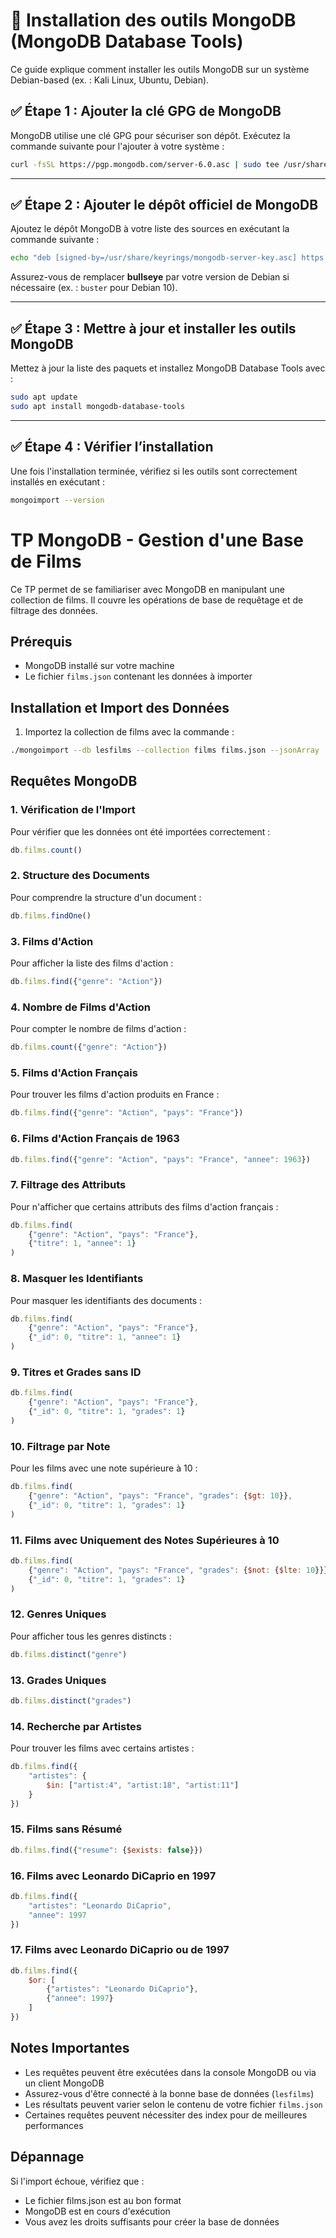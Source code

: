 # 📌 Installation des outils MongoDB (MongoDB Database Tools)

Ce guide explique comment installer les outils MongoDB sur un système Debian-based (ex. : Kali Linux, Ubuntu, Debian).

## ✅ Étape 1 : Ajouter la clé GPG de MongoDB
MongoDB utilise une clé GPG pour sécuriser son dépôt. Exécutez la commande suivante pour l'ajouter à votre système :

```sh
curl -fsSL https://pgp.mongodb.com/server-6.0.asc | sudo tee /usr/share/keyrings/mongodb-server-key.asc
```

---

## ✅ Étape 2 : Ajouter le dépôt officiel de MongoDB
Ajoutez le dépôt MongoDB à votre liste des sources en exécutant la commande suivante :

```sh
echo "deb [signed-by=/usr/share/keyrings/mongodb-server-key.asc] https://repo.mongodb.org/apt/debian bullseye/mongodb-org/6.0 main" | sudo tee /etc/apt/sources.list.d/mongodb-org-6.0.list
```

Assurez-vous de remplacer **bullseye** par votre version de Debian si nécessaire (ex. : `buster` pour Debian 10).

---

## ✅ Étape 3 : Mettre à jour et installer les outils MongoDB
Mettez à jour la liste des paquets et installez MongoDB Database Tools avec :

```sh
sudo apt update
sudo apt install mongodb-database-tools
```

---

## ✅ Étape 4 : Vérifier l’installation
Une fois l'installation terminée, vérifiez si les outils sont correctement installés en exécutant :

```sh
mongoimport --version
```


# TP MongoDB - Gestion d'une Base de Films

Ce TP permet de se familiariser avec MongoDB en manipulant une collection de films. Il couvre les opérations de base de requêtage et de filtrage des données.

## Prérequis

- MongoDB installé sur votre machine
- Le fichier `films.json` contenant les données à importer

## Installation et Import des Données

1. Importez la collection de films avec la commande :
```bash
./mongoimport --db lesfilms --collection films films.json --jsonArray
```

## Requêtes MongoDB

### 1. Vérification de l'Import
Pour vérifier que les données ont été importées correctement :
```javascript
db.films.count()
```

### 2. Structure des Documents
Pour comprendre la structure d'un document :
```javascript
db.films.findOne()
```

### 3. Films d'Action
Pour afficher la liste des films d'action :
```javascript
db.films.find({"genre": "Action"})
```

### 4. Nombre de Films d'Action
Pour compter le nombre de films d'action :
```javascript
db.films.count({"genre": "Action"})
```

### 5. Films d'Action Français
Pour trouver les films d'action produits en France :
```javascript
db.films.find({"genre": "Action", "pays": "France"})
```

### 6. Films d'Action Français de 1963
```javascript
db.films.find({"genre": "Action", "pays": "France", "annee": 1963})
```

### 7. Filtrage des Attributs
Pour n'afficher que certains attributs des films d'action français :
```javascript
db.films.find(
    {"genre": "Action", "pays": "France"},
    {"titre": 1, "annee": 1}
)
```

### 8. Masquer les Identifiants
Pour masquer les identifiants des documents :
```javascript
db.films.find(
    {"genre": "Action", "pays": "France"},
    {"_id": 0, "titre": 1, "annee": 1}
)
```

### 9. Titres et Grades sans ID
```javascript
db.films.find(
    {"genre": "Action", "pays": "France"},
    {"_id": 0, "titre": 1, "grades": 1}
)
```

### 10. Filtrage par Note
Pour les films avec une note supérieure à 10 :
```javascript
db.films.find(
    {"genre": "Action", "pays": "France", "grades": {$gt: 10}},
    {"_id": 0, "titre": 1, "grades": 1}
)
```

### 11. Films avec Uniquement des Notes Supérieures à 10
```javascript
db.films.find(
    {"genre": "Action", "pays": "France", "grades": {$not: {$lte: 10}}},
    {"_id": 0, "titre": 1, "grades": 1}
)
```

### 12. Genres Uniques
Pour afficher tous les genres distincts :
```javascript
db.films.distinct("genre")
```

### 13. Grades Uniques
```javascript
db.films.distinct("grades")
```

### 14. Recherche par Artistes
Pour trouver les films avec certains artistes :
```javascript
db.films.find({
    "artistes": {
        $in: ["artist:4", "artist:18", "artist:11"]
    }
})
```

### 15. Films sans Résumé
```javascript
db.films.find({"resume": {$exists: false}})
```

### 16. Films avec Leonardo DiCaprio en 1997
```javascript
db.films.find({
    "artistes": "Leonardo DiCaprio",
    "annee": 1997
})
```

### 17. Films avec Leonardo DiCaprio ou de 1997
```javascript
db.films.find({
    $or: [
        {"artistes": "Leonardo DiCaprio"},
        {"annee": 1997}
    ]
})
```

## Notes Importantes

- Les requêtes peuvent être exécutées dans la console MongoDB ou via un client MongoDB
- Assurez-vous d'être connecté à la bonne base de données (`lesfilms`)
- Les résultats peuvent varier selon le contenu de votre fichier `films.json`
- Certaines requêtes peuvent nécessiter des index pour de meilleures performances

## Dépannage

Si l'import échoue, vérifiez que :
- Le fichier films.json est au bon format
- MongoDB est en cours d'exécution
- Vous avez les droits suffisants pour créer la base de données
